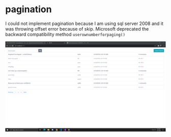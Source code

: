 # pagination

I could not implement pagination because I am using sql server 2008 and it was throwing offset error because of skip. Microsoft deprecated the backward compatibility method `userownumberforpaging()`

<p align="center"> 
    <a href="https://tasin5541.github.io" target="_blank">
    <img src="/Screenshot (11).png" align="center"></img>
    </a>
</p>
